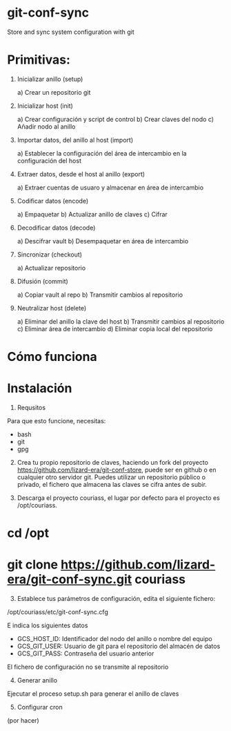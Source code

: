 # git-conf-sync
Store and sync system configuration with git

# Primitivas:

1. Inicializar anillo (setup)

	a) Crear un repositorio git

2. Inicializar host (init)

	a) Crear configuración y script de control
	b) Crear claves del nodo
	c) Añadir nodo al anillo

3. Importar datos, del anillo al host (import)

	a) Establecer la configuración del área de intercambio en la configuración del host

4. Extraer datos, desde el host al anillo (export)

	a) Extraer cuentas de usuaro y almacenar en área de intercambio

5. Codificar datos (encode)

	a) Empaquetar
	b) Actualizar anillo de claves
	c) Cifrar

6. Decodificar datos (decode)

	a) Descifrar vault
	b) Desempaquetar en área de intercambio

7. Sincronizar (checkout)

	a) Actualizar repositorio 

8. Difusión (commit)

	a) Copiar vault al repo
	b) Transmitir cambios al repositorio

9. Neutralizar host (delete)

	a) Eliminar del anillo la clave del host
	b) Transmitir cambios al repositorio
	c) Eliminar área de intercambio
	d) Eliminar copia local del repositorio

# Cómo funciona


# Instalación

1. Requsitos

Para que esto funcione, necesitas:

  * bash
  * git
  * gpg

2. Crea tu propio repositorio de claves, haciendo un fork del proyecto
https://github.com/lizard-era/git-conf-store, puede ser en github o en
cualquier otro servidor git. Puedes utilizar un repositorio público o
privado, el fichero que almacena las claves se cifra antes de subir.

3. Descarga el proyecto couriass, el lugar por defecto para el proyecto
es /opt/couriass.

  # cd /opt
  # git clone https://github.com/lizard-era/git-conf-sync.git couriass

3. Establece tus parámetros de configuración, edita el siguiente fichero:

  /opt/couriass/etc/git-conf-sync.cfg

E indica los siguientes datos

  * GCS_HOST_ID: Identificador del nodo del anillo o nombre del equipo
  * GCS_GIT_USER: Usuario de git para el repositorio del almacén de datos
  * GCS_GIT_PASS: Contraseña del usuario anterior

El fichero de configuración no se transmite al repositorio

4. Generar anillo

Ejecutar el proceso setup.sh para generar el anillo de claves

5. Configurar cron

(por hacer)

